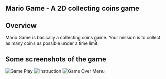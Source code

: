 ## Mario Game - A 2D collecting coins game

## Overview
Mario Game is basically a collecting coins game. Your mission is to collect as many coins as possible under a time limit.

## Some screenshots of the game

![Game Play](https://github.com/user-attachments/assets/d1608874-b123-4194-ad51-ddd84ad81797)
![Instruction](https://github.com/user-attachments/assets/4e5b29ff-6e79-41fc-b0da-71efdbba321d)
![Game Over Menu](https://github.com/user-attachments/assets/8f5c59dc-afc4-4303-b905-7218ec479cbd)

